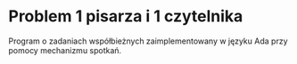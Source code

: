 # Problem 1 pisarza i 1 czytelnika 
Program o zadaniach współbieżnych zaimplementowany w języku Ada przy pomocy mechanizmu spotkań.
